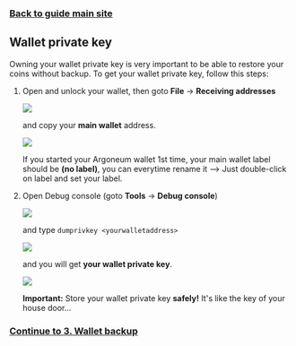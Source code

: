### **[Back to guide main site](readme.md)**

## Wallet private key

Owning your wallet private key is very important to be able to restore your coins without backup. To get your wallet private key, follow this steps:
1. Open and unlock your wallet, then goto **File** -> **Receiving addresses**

    <img src="https://node-support.network/coins/argo/mn-guide/1.png">

    and copy your **main wallet** address.
    
    <img src="https://node-support.network/coins/argo/mn-guide/2.png">

    If you started your Argoneum wallet 1st time, your main wallet label should be **(no label)**, you can everytime rename it --> Just double-click on label and set your label.

2. Open Debug console (goto **Tools** -> **Debug console**)

    <img src="https://node-support.network/coins/argo/mn-guide/7.png">
    
    and type `dumprivkey <yourwalletaddress>`
    
    <img src="https://node-support.network/coins/argo/mn-guide/8.png">
    
    and you will get **your wallet private key**.
    
    <img src="https://node-support.network/coins/argo/mn-guide/9.png">
    
    **Important:** Store your wallet private key **safely!** It's like the key of your house door...

### **[Continue to 3. Wallet backup](mn_guide_wallet_backup.md)**

